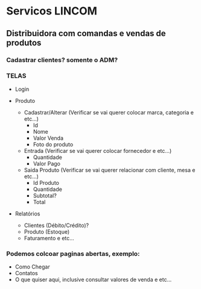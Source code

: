 # Servicos LINCOM

## Distribuidora com comandas e vendas de produtos

### Cadastrar clientes? somente o ADM?

### TELAS
- Login
- Produto
  - Cadastrar/Alterar (Verificar se vai querer colocar marca, categoria e etc...)
    - Id
    - Nome
    - Valor Venda
    - Foto do produto
  - Entrada (Verificar se vai querer colocar fornecedor e etc...)
    - Quantidade
    - Valor Pago
  - Saida Produto (Verificar se vai querer relacionar com cliente, mesa e etc...)
    - Id Produto
    - Quantidade
    - Subtotal?
    - Total

- Relatórios 
  - Clientes (Débito/Crédito)?
  - Produto (Estoque)
  - Faturamento e etc...

### Podemos colcoar paginas abertas, exemplo:
  - Como Chegar
  - Contatos
  - O que quiser aqui, inclusive consultar valores de venda e etc...




<!-- <details>
  <summary>Telas</summary>
  
  ### Relatorios
  - Clientes (Débito/Crédito)?
  - Produto (Estoque)
  - Faturamento e etc...
</details> -->